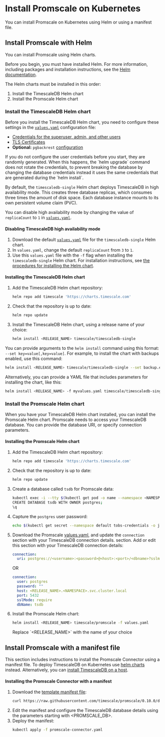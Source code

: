 # Install Promscale on Kubernetes
You can install Promscale on Kubernetes using Helm or using a manifest file.

## Install Promscale with Helm
You can install Promscale using Helm charts.

Before you begin, you must have installed Helm. For more information, including
packages and installation instructions, see the
[Helm documentation][helm-install].

The Helm charts must be installed
in this order:
1.  Install the TimescaleDB Helm chart
1.  Install the Promscale Helm chart

### Install the TimescaleDB Helm chart
Before you install the TimescaleDB Helm chart, you need to configure these
settings in the [`values.yaml`][timescaledb-single-values-yaml] configuration file:
*   [Credentials for the superuser, admin, and other users][timescaledb-helm-values-creds]
*   [TLS Certificates][timescaledb-helm-values-certs]
*   **Optional:** `pgbackrest` [configuration][timescale-backups]

<highlight type="note">
If you do not configure the user credentials before you start, they are randomly
generated. When this happens, the `helm upgrade` command does not rotate the
credentials, to prevent breaking the database by changing the database
credentials instead it uses the same credentials that are generated during the
`helm install`.
</highlight>

By default, the `timescaledb-single` Helm chart deploys TimescaleDB in 
high availability mode. This creates three database replicas, 
which consumes three times the amount of disk space. Each database 
instance mounts to its own persistent volume claim (PVC). 

You can 
disable high availability mode by changing the value of `replicaCount`
to `1` in [`values.yaml`][timescaledb-single-values-yaml].

<procedure>

#### Disabling TimescaleDB high availability mode
1.  Download the default [`values.yaml`][timescaledb-single-values-yaml] file for the `timescaledb-single` Helm chart. 
1.  In `values.yaml`, change the default `replicaCount` from `3` to `1`. 
1.  Use this `values.yaml` file with the `-f` flag when installing the `timescaledb-single` Helm chart.
    For installation instructions, see [the procedures for installing the Helm chart](#installing-the-timescaledb-helm-chart).

</procedure>


<procedure>

#### Installing the TimescaleDB Helm chart
1.  Add the TimescaleDB Helm chart repository:
    ```bash
    helm repo add timescale 'https://charts.timescale.com'
    ```
1.  Check that the repository is up to date:
    ```bash
    helm repo update
    ```
1.  Install the TimescaleDB Helm chart, using a release name of your choice:
    ```bash
    helm install <RELEASE_NAME> timescale/timescaledb-single
    ```

</procedure>

You can provide arguments to the `helm install` command using this format:
`--set key=value[,key=value]`. For example, to install the  chart with backups
enabled, use this command:
```bash
helm install <RELEASE_NAME> timescale/timescaledb-single --set backup.enabled=true
```

Alternatively, you can provide a YAML file that includes parameters for
installing the chart, like this:
```bash
helm install <RELEASE_NAME> -f myvalues.yaml timescale/timescaledb-single
```

### Install the Promscale Helm chart
When you have your TimescaleDB Helm chart installed, you can install the
Promscale Helm chart. Promscale needs to access your TimescaleDB database. You
can provide the database URI, or specify connection parameters.

<procedure>

#### Installing the Promscale Helm chart
1.  Add the TimescaleDB Helm chart repository:
    ```bash
    helm repo add timescale 'https://charts.timescale.com'
    ```
1.  Check that the repository is up to date:
    ```bash
    helm repo update
    ```
1.  Create a database called `tsdb` for Promscale data:
    ```bash
    kubectl exec -i --tty $(kubectl get pod -o name --namespace <NAMESPACE> -l role=master,release=<RELEASE_NAME>) -- psql -U postgres
    CREATE DATABASE tsdb WITH OWNER postgres;
    \q
    ```
1.  Capture the `postgres` user password:
    ```bash
    echo $(kubectl get secret --namespace default tobs-credentials -o jsonpath="{.data.PATRONI_SUPERUSER_PASSWORD}" | base64 --decode)
    ```
1.  Download the Promscale
    [values.yaml][promscale-values-yaml], and update the `connection` section with your TimescaleDB connection details.
    section. Add or edit this section with your TimescaleDB connection details:
    <terminal>

    <tab label='Database URI'>

    ```yaml
    connection:
      uri: postgres://<username>:<password>@<host>:<port>/<dbname>?sslmode=require
    ```

    </tab>

    OR

    <tab label="Connection parameters">

    ```yaml
    connection:
      user: postgres
      password: ""
      host: <RELEASE_NAME>.<NAMESPACE>.svc.cluster.local
      port: 5432
      sslMode: require
      dbName: tsdb
    ```
    </tab>

    </terminal>

1.  Install the Promscale Helm chart:
    ```bash
    helm install <RELEASE_NAME> timescale/promscale -f values.yaml
    ```

    <highlight type="note">
    Replace `&lt;RELEASE_NAME&gt;` with the name of your choice
    </highlight>

</procedure>

## Install Promscale with a manifest file
This section includes instructions to install the Promscale Connector using a
manifest file. To deploy TimescaleDB on Kubernetes use
[helm charts][timescaledb-install-helm] instead. Alternatively, you can
[install TimescaleDB on a host][timescaledb-host-install].

<procedure>

#### Installing the Promscale Connector with a manifest
1.  Download the [template manifest file][template-manifest]:
    ```bash
    curl https://raw.githubusercontent.com/timescale/promscale/0.10.0/deploy/static/deploy.yaml --output promscale-connector.yaml
    ```
1.  Edit the manifest and configure the TimescaleDB database details using the
    parameters starting with <PROMSCALE_DB>.
1.  Deploy the manifest:
    ```bash
    kubectl apply -f promscale-connector.yaml
    ```

</procedure>


[timescaledb-host-install]: promscale/:currentVersion:/installation/source#install-timescaledb
[timescaledb-install-helm]: promscale/:currentVersion:/installation/kubernetes#install-the-timescaledb-helm-chart
[helm-install]: https://helm.sh/docs/intro/install/
[promscale-values-yaml]: https://github.com/timescale/promscale/blob/master/deploy/helm-chart/values.yaml
[timescaledb-single-values-yaml]: https://github.com/timescale/timescaledb-kubernetes/blob/master/charts/timescaledb-single/values.yaml 
[timescale-backups]: https://github.com/timescale/timescaledb-kubernetes/tree/master/charts/timescaledb-single#create-backups-to-s3
[template-manifest]: https://github.com/timescale/promscale/blob/0.10.0/deploy/static/deploy.yaml
[timescaledb-helm-values-creds]: https://github.com/timescale/timescaledb-kubernetes/blob/master/charts/timescaledb-single/values.yaml#L33
[timescaledb-helm-values-certs]: https://github.com/timescale/timescaledb-kubernetes/blob/master/charts/timescaledb-single/values.yaml#L45
